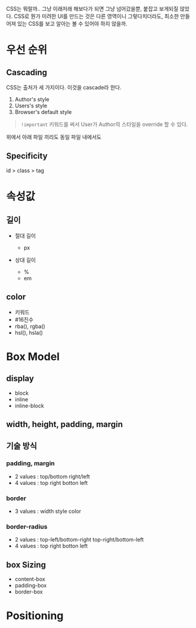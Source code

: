 CSS는 뭐랄까.. 그냥 이래저래 해보다가 되면 그냥 넘어갔을뿐, 붙잡고 보게되질 않았다. CSS로 뭔가 미려한 UI를 만드는 것은 다른 영역이니 그렇다치더라도, 최소한 만들어져 있는 CSS를 보고 알아는 볼 수 있어야 하지 않을까.

# 우선 순위


## Cascading

CSS는 출처가 세 가지이다. 이것을 cascade라 한다.

1. Author's style
2. Users's style
3. Browser's default style


> `!important` 키워드를 써서 User가 Author의 스타일을 override 할 수 있다.

위에서 아래
파일 끼리도
동일 파일 내에서도

## Specificity

id > class > tag

# 속성값

## 길이

- 절대 길이
    - px

- 상대 길이
    - %
    - em

## color

- 키워드
- #16진수
- rba(), rgba()
- hsl(), hsla()

# Box Model

## display

- block
- inline
- inline-block

## width, height, padding, margin

## 기술 방식

### padding, margin

- 2 values : top/bottom right/left 
- 4 values : top right botton left

### border

- 3 values : width style color

### border-radius

- 2 values : top-left/bottom-right top-right/bottom-left
- 4 values : top right botton left

## box Sizing

- content-box
- padding-box
- border-box

# Positioning


